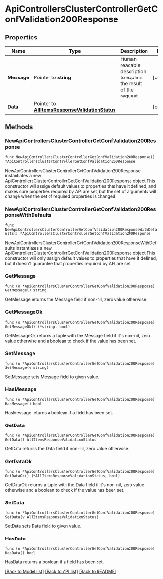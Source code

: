 # ApiControllersClusterControllerGetConfValidation200Response

## Properties

Name | Type | Description | Notes
------------ | ------------- | ------------- | -------------
**Message** | Pointer to **string** | Human readable description to explain the result of the request | [optional] 
**Data** | Pointer to [**AllItemsResponseValidationStatus**](AllItemsResponseValidationStatus.md) |  | [optional] 

## Methods

### NewApiControllersClusterControllerGetConfValidation200Response

`func NewApiControllersClusterControllerGetConfValidation200Response() *ApiControllersClusterControllerGetConfValidation200Response`

NewApiControllersClusterControllerGetConfValidation200Response instantiates a new ApiControllersClusterControllerGetConfValidation200Response object
This constructor will assign default values to properties that have it defined,
and makes sure properties required by API are set, but the set of arguments
will change when the set of required properties is changed

### NewApiControllersClusterControllerGetConfValidation200ResponseWithDefaults

`func NewApiControllersClusterControllerGetConfValidation200ResponseWithDefaults() *ApiControllersClusterControllerGetConfValidation200Response`

NewApiControllersClusterControllerGetConfValidation200ResponseWithDefaults instantiates a new ApiControllersClusterControllerGetConfValidation200Response object
This constructor will only assign default values to properties that have it defined,
but it doesn't guarantee that properties required by API are set

### GetMessage

`func (o *ApiControllersClusterControllerGetConfValidation200Response) GetMessage() string`

GetMessage returns the Message field if non-nil, zero value otherwise.

### GetMessageOk

`func (o *ApiControllersClusterControllerGetConfValidation200Response) GetMessageOk() (*string, bool)`

GetMessageOk returns a tuple with the Message field if it's non-nil, zero value otherwise
and a boolean to check if the value has been set.

### SetMessage

`func (o *ApiControllersClusterControllerGetConfValidation200Response) SetMessage(v string)`

SetMessage sets Message field to given value.

### HasMessage

`func (o *ApiControllersClusterControllerGetConfValidation200Response) HasMessage() bool`

HasMessage returns a boolean if a field has been set.

### GetData

`func (o *ApiControllersClusterControllerGetConfValidation200Response) GetData() AllItemsResponseValidationStatus`

GetData returns the Data field if non-nil, zero value otherwise.

### GetDataOk

`func (o *ApiControllersClusterControllerGetConfValidation200Response) GetDataOk() (*AllItemsResponseValidationStatus, bool)`

GetDataOk returns a tuple with the Data field if it's non-nil, zero value otherwise
and a boolean to check if the value has been set.

### SetData

`func (o *ApiControllersClusterControllerGetConfValidation200Response) SetData(v AllItemsResponseValidationStatus)`

SetData sets Data field to given value.

### HasData

`func (o *ApiControllersClusterControllerGetConfValidation200Response) HasData() bool`

HasData returns a boolean if a field has been set.


[[Back to Model list]](../README.md#documentation-for-models) [[Back to API list]](../README.md#documentation-for-api-endpoints) [[Back to README]](../README.md)



